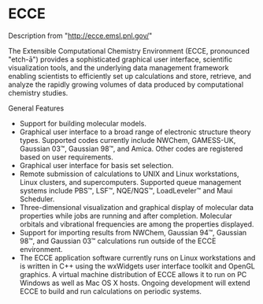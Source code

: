 # ECCE
Description from "http://ecce.emsl.pnl.gov/"

The Extensible Computational Chemistry Environment (ECCE, pronounced "etch-ā") provides a sophisticated graphical user interface, scientific visualization tools, and the underlying data management framework enabling scientists to efficiently set up calculations and store, retrieve, and analyze the rapidly growing volumes of data produced by computational chemistry studies.

General Features

* Support for building molecular models.
*  Graphical user interface to a broad range of electronic structure theory types. Supported codes currently include NWChem, GAMESS-UK, Gaussian 03™, Gaussian 98™, and Amica. Other codes are registered based on user requirements.
*  Graphical user interface for basis set selection.
*  Remote submission of calculations to UNIX and Linux workstations, Linux clusters, and supercomputers. Supported queue management systems include PBS™, LSF™, NQE/NQS™, LoadLeveler™ and Maui Scheduler.
*  Three-dimensional visualization and graphical display of molecular data properties while jobs are running and after completion. Molecular orbitals and vibrational frequencies are among the properties displayed.
*  Support for importing results from NWChem, Gaussian 94™, Gaussian 98™, and Gaussian 03™ calculations run outside of the ECCE environment.
*  The ECCE application software currently runs on Linux workstations and is written in C++ using the wxWidgets user interface toolkit and OpenGL graphics. A virtual machine distribution of ECCE allows it to run on PC Windows as well as Mac OS X hosts. Ongoing development will extend ECCE to build and run calculations on periodic systems.
